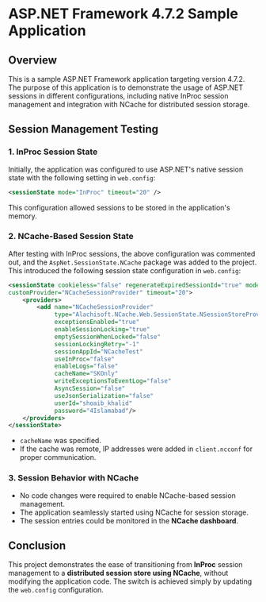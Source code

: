 # ASP.NET Framework 4.7.2 Sample Application

## Overview
This is a sample ASP.NET Framework application targeting version 4.7.2. The purpose of this application is to demonstrate the usage of ASP.NET sessions in different configurations, including native InProc session management and integration with NCache for distributed session storage.

## Session Management Testing
### 1. InProc Session State
Initially, the application was configured to use ASP.NET's native session state with the following setting in `web.config`:
```xml
<sessionState mode="InProc" timeout="20" />
```
This configuration allowed sessions to be stored in the application's memory.

### 2. NCache-Based Session State
After testing with InProc sessions, the above configuration was commented out, and the `AspNet.SessionState.NCache` package was added to the project. This introduced the following session state configuration in `web.config`:
```xml
<sessionState cookieless="false" regenerateExpiredSessionId="true" mode="Custom"
customProvider="NCacheSessionProvider" timeout="20">
    <providers>
        <add name="NCacheSessionProvider"
             type="Alachisoft.NCache.Web.SessionState.NSessionStoreProvider"
             exceptionsEnabled="true"
             enableSessionLocking="true"
             emptySessionWhenLocked="false"
             sessionLockingRetry="-1"
             sessionAppId="NCacheTest"
             useInProc="false"
             enableLogs="false"
             cacheName="SKOnly"
             writeExceptionsToEventLog="false"
             AsyncSession="false"
             useJsonSerialization="false"
             userId="shoaib_khalid"
             password="4Islamabad"/>
    </providers>
</sessionState>
```
- `cacheName` was specified.
- If the cache was remote, IP addresses were added in `client.ncconf` for proper communication.

### 3. Session Behavior with NCache
- No code changes were required to enable NCache-based session management.
- The application seamlessly started using NCache for session storage.
- The session entries could be monitored in the **NCache dashboard**.

## Conclusion
This project demonstrates the ease of transitioning from **InProc** session management to a **distributed session store using NCache**, without modifying the application code. The switch is achieved simply by updating the `web.config` configuration.

